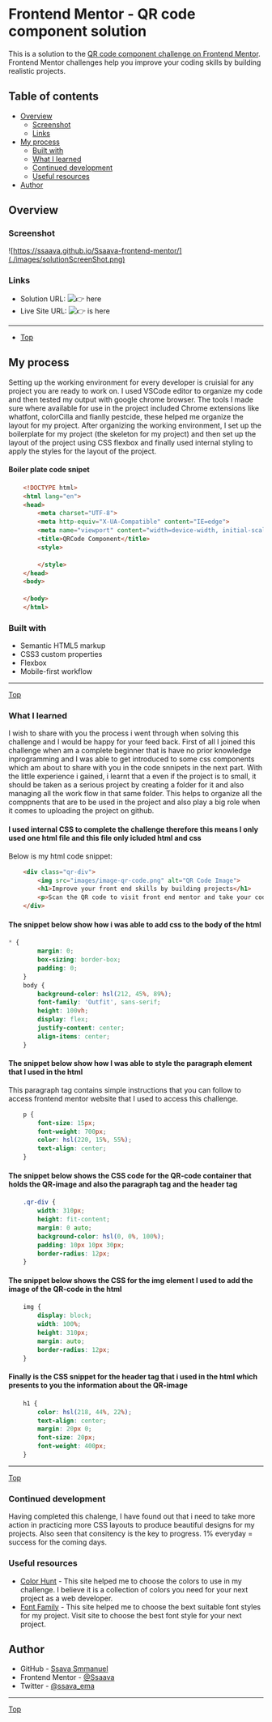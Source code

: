 # Frontend Mentor - QR code component solution

This is a solution to the [QR code component challenge on Frontend Mentor](https://www.frontendmentor.io/challenges/qr-code-component-iux_sIO_H). Frontend Mentor challenges help you improve your coding skills by building realistic projects. 

## Table of contents

- [Overview](#overview)
  - [Screenshot](#screenshot)
  - [Links](#links)
- [My process](#my-process)
  - [Built with](#built-with)
  - [What I learned](#what-i-learned)
  - [Continued development](#continued-development)
  - [Useful resources](#useful-resources)
- [Author](#author)

## Overview


### Screenshot

![https://ssaava.github.io/Ssaava-frontend-mentor/](./images/solutionScreenShot.png)



### Links

- Solution URL: ![👉 here](https://github.com/Ssaava/Ssaava-frontend-mentor)
- Live Site URL: ![👉 is here](https://ssaava.github.io/Ssaava-frontend-mentor/)
***
- [Top](#top)
## My process
Setting up the working environment for every developer is cruisial for any project you are ready to work on. I used VSCode editor to organize my code and then tested my output with google chrome browser. The tools I made sure where available for use in the project included Chrome extensions like whatfont, colorCilla and fianlly pestcide, these helped me organize the layout for my project.
After organizing the working environment, I set up the boilerplate for my project (the skeleton for my project) and then set up the layout of the project using CSS flexbox and finally used internal styling to apply the styles for the layout of the project.
#### Boiler plate code snipet
``` html
	<!DOCTYPE html>
	<html lang="en">
	<head>
	    <meta charset="UTF-8">
	    <meta http-equiv="X-UA-Compatible" content="IE=edge">
	    <meta name="viewport" content="width=device-width, initial-scale=1.0">
	    <title>QRCode Component</title>
	    <style>

	    </style>
	</head>
	<body>

	</body>
	</html>
```
 
### Built with

- Semantic HTML5 markup
- CSS3 custom properties
- Flexbox
- Mobile-first workflow
***
 [Top](#top)

### What I learned

I wish to share with you the process i went through when solving this challenge and I would be happy for your feed back.
First of all I joined this challenge when am a complete beginner that is have no prior knowledge inprogramming and I was able to get introduced to some css components which am about to share with you in the code snnipets in the next part.
With the little experience i gained, i learnt that a even if the project is to small, it should be taken as a serious project by creating a folder for it
and also managing all the work flow in that same folder. This helps to organize all the comppnents that are to be used in the project and also play a big role when it comes to uploading the project on github.

#### I used internal CSS to complete the challenge therefore this means I only used one html file and this file only icluded html and css
Below is my html code snippet:
```html
	<div class="qr-div">
		<img src="images/image-qr-code.png" alt="QR Code Image">
		<h1>Improve your front end skills by building projects</h1>
		<p>Scan the QR code to visit front end mentor and take your coding skills to the next level</p>
	</div>
```
#### The snippet below show how i was able to add css to the body of the html

```css 
* {
		margin: 0;
		box-sizing: border-box;
		padding: 0;
	}
    body {
		background-color: hsl(212, 45%, 89%);
		font-family: 'Outfit', sans-serif;
		height: 100vh;
		display: flex;
		justify-content: center;
		align-items: center;
	}
```
#### The snippet below show how I was able to style the paragraph element that I used in the html
This paragraph tag contains simple instructions that you can follow to access frontend mentor website that I used to access this challenge.
```css 
	p {
		font-size: 15px;
		font-weight: 700px;
		color: hsl(220, 15%, 55%);
		text-align: center;
	}
```
#### The snippet below shows the CSS code for the QR-code container that holds the QR-image and also the paragraph tag and the header tag
```css 
	.qr-div {
		width: 310px;
		height: fit-content;
		margin: 0 auto;
		background-color: hsl(0, 0%, 100%);
		padding: 10px 10px 30px;
		border-radius: 12px;
	}
```
#### The snippet below shows the CSS for the img element I used to add the image of the QR-code in the html
```css 
	img {
		display: block;
		width: 100%;
		height: 310px;
		margin: auto;
		border-radius: 12px;
	}
```
#### Finally is the CSS snippet for the  header tag that i used in the html which presents to you the information about the QR-image
```css 
	h1 {
		color: hsl(218, 44%, 22%);
		text-align: center;
		margin: 20px 0;
		font-size: 20px;
		font-weight: 400px;
	}
```
***
 [Top](#top)

### Continued development

Having completed this chalenge, I have found out that i need to take more action in practicing more CSS layouts to produce beautiful designs for my projects. Also seen that consitency is the key to progress. 1% everyday = success for the coming days.


### Useful resources

- [Color Hunt]([https://www.example.com](https://colorhunt.co/)) - This site helped me to choose the colors to use in my challenge. I believe it is a collection of colors you need for your next project as a web developer.
- [Font Family]([https://www.example.com](https://fonts.google.com/)) - This site helped me to choose the bext suitable font styles for my project. Visit site to choose the best font style for your next project.

## Author

- GitHub - [Ssava Smmanuel](https://ssaava.github.io/ssavamiles/)
- Frontend Mentor - [@Ssaava](https://www.frontendmentor.io/profile/Ssaava)
- Twitter - [@ssava_ema](https://twitter.com/ssava_ema)
***
 [Top](#top)
